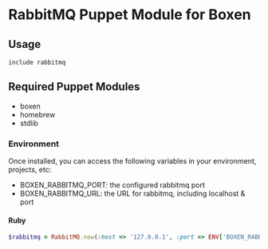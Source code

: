 # RabbitMQ Puppet Module for Boxen

## Usage

```puppet
include rabbitmq
```

## Required Puppet Modules

* boxen
* homebrew
* stdlib

### Environment

Once installed, you can access the following variables in your environment, projects, etc:

* BOXEN_RABBITMQ_PORT: the configured rabbitmq port
* BOXEN_RABBITMQ_URL: the URL for rabbitmq, including localhost & port

#### Ruby

```ruby
$rabbitmq = RabbitMQ.new(:host => '127.0.0.1', :port => ENV['BOXEN_RABBITMQ_PORT'] || '5672')
```
